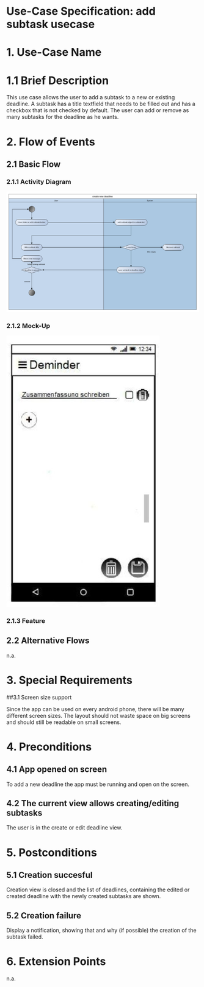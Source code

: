 # Use-Case Specification: add subtask usecase

# 1. Use-Case Name

# 1.1 Brief Description

This use case allows the user to add a subtask to a new or existing deadline. 
A subtask has a title textfield that needs to be filled out and has a checkbox that is not checked by default. 
The user can add or remove as many subtasks for the deadline as he wants.

# 2. Flow of Events

## 2.1 Basic Flow

### 2.1.1 Activity Diagram
![Use case specification](addSubtasksUsecase.png)

### 2.1.2 Mock-Up
![Use case specification mock up](mockup.JPG)

### 2.1.3 Feature

## 2.2 Alternative Flows
n.a.

# 3. Special Requirements

##3.1 Screen size support

Since the app can be used on every android phone, there will be many different screen sizes.
The layout should not waste space on big screens and should still be readable on small screens.

# 4. Preconditions

## 4.1 App opened on screen
To add a new deadline the app must be running and open on the screen.

## 4.2 The current view allows creating/editing subtasks
The user is in the create or edit deadline view.

# 5. Postconditions

## 5.1 Creation succesful
Creation view is closed and the list of deadlines, containing the edited or created deadline with the newly created subtasks are shown.

## 5.2 Creation failure
Display a notification, showing that and why (if possible) the creation of the subtask failed.


# 6. Extension Points

n.a.